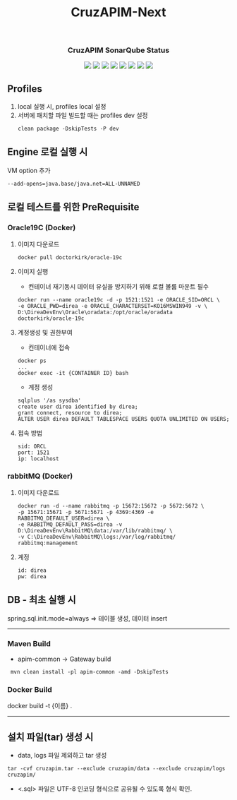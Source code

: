 <div align="center">
<h1>CruzAPIM-Next</h1>
</div>
 <br>
<div align="center">
<h3>CruzAPIM SonarQube Status</h3>
<img src="https://sonarqube.direa.synology.me/api/project_badges/measure?project=kr.co.direa%3Apump&metric=alert_status&token=4805792dc39db137bbababbfeb0a58df74faadf6">
<img src="https://sonarqube.direa.synology.me/api/project_badges/measure?project=kr.co.direa%3Apump&metric=reliability_rating&token=4805792dc39db137bbababbfeb0a58df74faadf6">
<img src="https://sonarqube.direa.synology.me/api/project_badges/measure?project=kr.co.direa%3Apump&metric=security_rating&token=4805792dc39db137bbababbfeb0a58df74faadf6">
<img src="https://sonarqube.direa.synology.me/api/project_badges/measure?project=kr.co.direa%3Apump&metric=vulnerabilities&token=4805792dc39db137bbababbfeb0a58df74faadf6">
<img src="https://sonarqube.direa.synology.me/api/project_badges/measure?project=kr.co.direa%3Apump&metric=bugs&token=4805792dc39db137bbababbfeb0a58df74faadf6">
<img src="https://sonarqube.direa.synology.me/api/project_badges/measure?project=kr.co.direa%3Apump&metric=code_smells&token=4805792dc39db137bbababbfeb0a58df74faadf6">
<img src="https://sonarqube.direa.synology.me/api/project_badges/measure?project=kr.co.direa%3Apump&metric=ncloc&token=4805792dc39db137bbababbfeb0a58df74faadf6">
<img src="https://sonarqube.direa.synology.me/api/project_badges/measure?project=kr.co.direa%3Apump&metric=coverage&token=4805792dc39db137bbababbfeb0a58df74faadf6">
</div>

## Profiles
1. local 실행 시, profiles local 설정
2. 서버에 패치할 파일 빌드할 때는 profiles dev 설정
    ```shell
    clean package -DskipTests -P dev
    ````
## Engine 로컬 실행 시 
VM option 추가 
```shell
--add-opens=java.base/java.net=ALL-UNNAMED
```

## 로컬 테스트를 위한 PreRequisite
### Oracle19C (Docker)   
1. 이미지 다운로드   
    ```shell
    docker pull doctorkirk/oracle-19c
    ```
2. 이미지 실행   
   - 컨테이너 재기동시 데이터 유실을 방지하기 위해 로컬 볼륨 마운트 필수
   ```shell
   docker run --name oracle19c -d -p 1521:1521 -e ORACLE_SID=ORCL \
   -e ORACLE_PWD=direa -e ORACLE_CHARACTERSET=KO16MSWIN949 -v \
   D:\DireaDevEnv\Oracle\oradata:/opt/oracle/oradata doctorkirk/oracle-19c
   ```   
       
3. 계정생성 및 권한부여   
   - 컨테이너에 접속
   ```shell
   docker ps 
   ...
   docker exec -it {CONTAINER ID} bash
   ```
   - 계정 생성
   ```shell
   sqlplus '/as sysdba'
   create user direa identified by direa;
   grant connect, resource to direa;
   ALTER USER direa DEFAULT TABLESPACE USERS QUOTA UNLIMITED ON USERS;
   ```

4. 접속 방법   
   ```
   sid: ORCL   
   port: 1521   
   ip: localhost   
   ```

### rabbitMQ (Docker)   
1. 이미지 다운로드
    ```shell
    docker run -d --name rabbitmq -p 15672:15672 -p 5672:5672 \
    -p 15671:15671 -p 5671:5671 -p 4369:4369 -e RABBITMQ_DEFAULT_USER=direa \
    -e RABBITMQ_DEFAULT_PASS=direa -v D:\DireaDevEnv\RabbitMQ\data:/var/lib/rabbitmq/ \
    -v C:\DireaDevEnv\RabbitMQ\logs:/var/log/rabbitmq/ rabbitmq:management
    ```

2. 계정
    ```
    id: direa
    pw: direa
    ```
   

## DB - 최초 실행 시 
spring.sql.init.mode=always => 테이블 생성, 데이터 insert
   

----------------------------

### Maven Build 
- apim-common -> Gateway build
```shell
 mvn clean install -pl apim-common -amd -DskipTests
```


### Docker Build  
docker build -t {이름} .

--------------------------

## 설치 파일(tar) 생성 시
- data, logs 파일 제외하고 tar 생성
```shell
tar -cvf cruzapim.tar --exclude cruzapim/data --exclude cruzapim/logs cruzapim/
```
- <.sql> 파일은 UTF-8 인코딩 형식으로 공유될 수 있도록 형식 확인.
